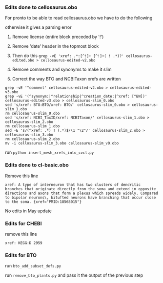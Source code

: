 ### Edits done to cellosaurus.obo

For pronto to be able to read cellosaurus.obo we have to do the following

otherwise it gives a parsing error
1. Remove license (entire block preceded by '!')
2. Remove 'date' header in the topmost block

3. Then do this
`grep -vE 'xref: .*:[^!]+ [^!]+( ! .*)?' cellosaurus-edited.obo > cellosaurus-edited-v2.obo`

4. Remove comments and synonyms to make it slim
5. Correct the way BTO and NCBITaxon xrefs are written
```
grep -vE '^comment' cellosaurus-edited-v2.obo > cellosaurus-edited-v3.obo
grep -vE '(^synonym:|^relationship|^creation_date:|^xref: [^BN])' cellosaurus-edited-v3.obo > cellosaurus-slim_0.obo
sed 's/xref: BTO:BTO/xref: BTO/' cellosaurus-slim_0.obo > cellosaurus-slim_1.obo
rm cellosaurus-slim_0.obo
sed 's/xref: NCBI_TaxID/xref: NCBITaxon/' cellosaurus-slim_1.obo > cellosaurus-slim_2.obo
rm cellosaurus-slim_1.obo
sed -E 's/(^xref: .*) ! (.*)$/\1 "\2"/' cellosaurus-slim_2.obo > cellosaurus-slim_3.obo
rm cellosaurus-slim_2.obo
mv -i cellosaurus-slim_3.obo cellosaurus-slim_v0.obo
```
run `python insert_mesh_xrefs_into_cvcl.py`

### Edits done to cl-basic.obo
Remove this line
```
xref: A type of interneuron that has two clusters of dendritic branches that originate directly from the soma and extend in opposite directions and axons that form a plexus which spreads widely. Compared to bipolar neurons\, bitufted neurons have branching that occur close to the soma. {xref="PMID:18568015"}
```

No edits in May update

### Edits for CHEBI
remove this line
```
xref: KEGG:D 2959 
```

### Edits for BTO

run `bto_add_subset_defs.py`

run `remove_bto_plants.py` and pass it the output of the previous step
